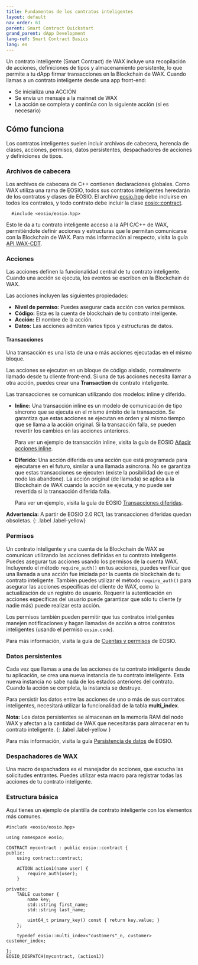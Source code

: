 ```yaml
---
title: Fundamentos de los contratos inteligentes
layout: default
nav_order: 61
parent: Smart Contract Quickstart
grand_parent: dApp Development
lang-ref: Smart Contract Basics
lang: es
---
```


Un contrato inteligente (Smart Contract) de WAX incluye una recopilación de acciones, definiciones de tipos y almacenamiento persistente, lo que permite a tu dApp firmar transacciones en la Blockchain de WAX. Cuando llamas a un contrato inteligente desde una app front-end:

- Se inicializa una ACCIÓN
- Se envía un mensaje a la mainnet de WAX 
- La acción se completa y continúa con la siguiente acción (si es necesario)

## Cómo funciona

Los contratos inteligentes suelen incluir archivos de cabecera, herencia de clases, acciones, permisos, datos persistentes, despachadores de acciones y definiciones de tipos. 

### Archivos de cabecera

Los archivos de cabecera de C++ contienen declaraciones globales. Como WAX utiliza una rama de EOSIO, todos sus contratos inteligentes heredarán de los contratos y clases de EOSIO. El archivo <a href="https://github.com/worldwide-asset-exchange/wax-cdt/blob/master/libraries/eosiolib/eosio.hpp" target="_blank">eosio.hpp</a> debe incluirse en todos los contratos, y todo contrato debe incluir la clase <a href="https://github.com/worldwide-asset-exchange/wax-cdt/blob/master/libraries/eosiolib/contract.hpp" target="_blank">eosio::contract</a>. 

```
  #include <eosio/eosio.hpp>
```

Esto le da a tu contrato inteligente acceso a la API C/C++ de WAX, permitiéndote definir acciones y estructuras que le permitan comunicarse con la Blockchain de WAX. Para más información al respecto, visita la guía [API WAX-CDT](/es/api-reference/cdt_api).

### Acciones

Las acciones definen la funcionalidad central de tu contrato inteligente. Cuando una acción se ejecuta, los eventos se escriben en la Blockchain de WAX. 

Las acciones incluyen las siguientes propiedades:

- **Nivel de permiso:** Puedes asegurar cada acción con varios permisos.
- **Código:** Esta es la cuenta de blockchain de tu contrato inteligente.
- **Acción:** El nombre de la acción.
- **Datos:** Las acciones admiten varios tipos y estructuras de datos.

#### Transacciones

Una transacción es una lista de una o más acciones ejecutadas en el mismo bloque.

Las acciones se ejecutan en un bloque de código aislado, normalmente llamado desde tu cliente front-end. Si una de tus acciones necesita llamar a otra acción, puedes crear una **Transaction** de contrato inteligente. 
    
<!--```
//use eosio::transaction to call other actions from an existing action
eosio::transaction t{};
```-->

Las transacciones se comunican utilizando dos modelos: inline y diferido.

- **Inline:** Una transacción inline es un modelo de comunicación de tipo síncrono que se ejecuta en el mismo ámbito de la transacción. Se garantiza que estas acciones se ejecutan en orden y al mismo tiempo que se llama a la acción original. Si la transacción falla, se pueden revertir los cambios en las acciones anteriores.  

    Para ver un ejemplo de transacción inline, visita la guía de EOSIO <a href="https://developers.eos.io/welcome/v2.0/smart-contract-guides/adding-inline-actions" target="_blank">Añadir acciones inline</a>.

- **Diferido:** Una acción diferida es una acción que está programada para ejecutarse en el futuro, similar a una llamada asíncrona. No se garantiza que estas transacciones se ejecuten (existe la posibilidad de que el nodo las abandone). La acción original (de llamada) se aplica a la Blockchain de WAX cuando la acción se ejecuta, y no puede ser revertida si la transacción diferida falla. 
    
    Para ver un ejemplo, visita la guía de EOSIO <a href="https://developers.eos.io/manuals/eosio.cdt/v1.7/best-practices/deferred_transactions" target="_blank">Transacciones diferidas</a>.

**Advertencia:** A partir de EOSIO 2.0 RC1, las transacciones diferidas quedan obsoletas.
{: .label .label-yellow}

### Permisos

Un contrato inteligente y una cuenta de la Blockchain de WAX se comunican utilizando las acciones definidas en tu contrato inteligente. Puedes asegurar tus acciones usando los permisos de la cuenta WAX. Incluyendo el método `require_auth()` en tus acciones, puedes verificar que una llamada a una acción fue iniciada por la cuenta de blockchain de tu contrato inteligente. También puedes utilizar el método `require_auth()` para asegurar las acciones específicas del cliente de WAX, como la actualización de un registro de usuario. Requerir la autenticación en acciones específicas del usuario puede garantizar que sólo tu cliente (y nadie más) puede realizar esta acción.

Los permisos también pueden permitir que tus contratos inteligentes manejen notificaciones y hagan llamadas de acción a otros contratos inteligentes (usando el permiso `eosio.code`).

 Para más información, visita la guía de <a href="https://developers.eos.io/welcome/v2.0/protocol-guides/accounts_and_permissions" target="_blank">Cuentas y permisos</a> de EOSIO.

### Datos persistentes

Cada vez que llamas a una de las acciones de tu contrato inteligente desde tu aplicación, se crea una nueva instancia de tu contrato inteligente. Esta nueva instancia no sabe nada de los estados anteriores del contrato. Cuando la acción se completa, la instancia se destruye. 

Para persistir los datos entre las acciones de uno o más de sus contratos inteligentes, necesitará utilizar la funcionalidad de la tabla **multi_index**. 
    
<strong>Nota:</strong> Los datos persistentes se almacenan en la memoria RAM del nodo WAX y afectan a la cantidad de WAX que necesitarás para almacenar en tu contrato inteligente.
{: .label .label-yellow }


 Para más información, visita la guía <a href="https://developers.eos.io/welcome/v2.0/smart-contract-guides/data-persistence/" target="_blank">Persistencia de datos</a> de EOSIO.

### Despachadores de WAX

Una macro despachadora es el manejador de acciones, que escucha las solicitudes entrantes. Puedes utilizar esta macro para registrar todas las acciones de tu contrato inteligente.

### Estructura básica

Aquí tienes un ejemplo de plantilla de contrato inteligente con los elementos más comunes.

```
#include <eosio/eosio.hpp>

using namespace eosio;

CONTRACT mycontract : public eosio::contract {
public:
	using contract::contract;

	ACTION action1(name user) {
		require_auth(user);
	}

private:
	TABLE customer {
		name key;
		std::string first_name;
		std::string last_name;

		uint64_t primary_key() const { return key.value; }
	};

	typedef eosio::multi_index<"customers"_n, customer> customer_index;

};
EOSIO_DISPATCH(mycontract, (action1))

```

